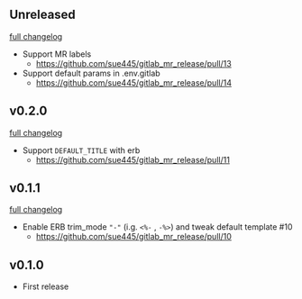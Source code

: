 ## Unreleased
[full changelog](http://github.com/sue445/gitlab_mr_release/compare/v0.2.0...master)

* Support MR labels
  * https://github.com/sue445/gitlab_mr_release/pull/13
* Support default params in .env.gitlab
  * https://github.com/sue445/gitlab_mr_release/pull/14

## v0.2.0
[full changelog](http://github.com/sue445/gitlab_mr_release/compare/v0.1.1...v0.2.0)

* Support `DEFAULT_TITLE` with erb
  * https://github.com/sue445/gitlab_mr_release/pull/11

## v0.1.1
[full changelog](http://github.com/sue445/gitlab_mr_release/compare/v0.1.0...v0.1.1)

* Enable ERB trim_mode `"-"` (i.g. `<%-` , `-%>`) and tweak default template #10
  * https://github.com/sue445/gitlab_mr_release/pull/10

## v0.1.0
* First release
